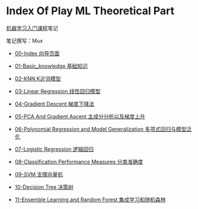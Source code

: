 # Index Of Play ML Theoretical Part

[机器学习入门课程](https://coding.imooc.com/learn/list/169.html)笔记

笔记撰写：Mux

* [00-Index 向导页面](./00-index.md)

* [01-Basic_knowledge 基础知识](01-Basic_knowledge.md)
* [02-KNN K近邻模型](./02-KNN.md)
* [03-Linear Regression 线性回归模型](./03-LinearRegression.md)
* [04-Gradient Descent 梯度下降法](./04-GradientDescent.md)
* [05-PCA And Gradient Ascent 主成分分析以及梯度上升](05-PCAAndGradientAscent.md)
* [06-Polynomial Regression and Model Generalization  多项式回归与模型泛化](./06-Polynomial-Regression-and-Model-Generalization.md)
* [07-Logistic Regression 逻辑回归](./07-Logistic-Regression.md)
* [08-Classification Performance Measures 分类准确度](./08-Classification-Performance-Measures.md)
* [09-SVM 支撑向量机](./09-SVM.md)
* [10-Decision Tree 决策树](./10-Decision-Tree.md)
* [11-Ensemble Learning and Random Forest 集成学习和随机森林](./11-Ensemble-Learning-and-Random-Forest.md)
